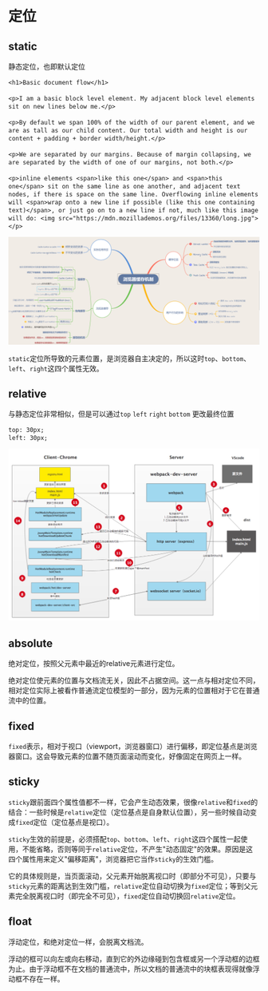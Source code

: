 # 定位

## static

静态定位，也即默认定位

```markup
<h1>Basic document flow</h1>

<p>I am a basic block level element. My adjacent block level elements sit on new lines below me.</p>

<p>By default we span 100% of the width of our parent element, and we are as tall as our child content. Our total width and height is our content + padding + border width/height.</p>

<p>We are separated by our margins. Because of margin collapsing, we are separated by the width of one of our margins, not both.</p>

<p>inline elements <span>like this one</span> and <span>this one</span> sit on the same line as one another, and adjacent text nodes, if there is space on the same line. Overflowing inline elements will <span>wrap onto a new line if possible (like this one containing text)</span>, or just go on to a new line if not, much like this image will do: <img src="https://mdn.mozillademos.org/files/13360/long.jpg"></p>
```

![](../.gitbook/assets/image%20%2886%29.png)

`static`定位所导致的元素位置，是浏览器自主决定的，所以这时`top`、`bottom`、`left`、`right`这四个属性无效。

## relative

与静态定位非常相似，但是可以通过`top` `left` `right` `bottom` 更改最终位置

```text
top: 30px;
left: 30px;
```

![](../.gitbook/assets/image%20%2884%29.png)

## absolute

绝对定位，按照父元素中最近的relative元素进行定位。

绝对定位使元素的位置与文档流无关，因此不占据空间。这一点与相对定位不同，相对定位实际上被看作普通流定位模型的一部分，因为元素的位置相对于它在普通流中的位置。

## fixed

`fixed`表示，相对于视口（viewport，浏览器窗口）进行偏移，即定位基点是浏览器窗口。这会导致元素的位置不随页面滚动而变化，好像固定在网页上一样。

## sticky

`sticky`跟前面四个属性值都不一样，它会产生动态效果，很像`relative`和`fixed`的结合：一些时候是`relative`定位（定位基点是自身默认位置），另一些时候自动变成`fixed`定位（定位基点是视口）。

`sticky`生效的前提是，必须搭配`top`、`bottom`、`left`、`right`这四个属性一起使用，不能省略，否则等同于`relative`定位，不产生"动态固定"的效果。原因是这四个属性用来定义"偏移距离"，浏览器把它当作`sticky`的生效门槛。

它的具体规则是，当页面滚动，父元素开始脱离视口时（即部分不可见），只要与`sticky`元素的距离达到生效门槛，`relative`定位自动切换为`fixed`定位；等到父元素完全脱离视口时（即完全不可见），`fixed`定位自动切换回`relative`定位。

## float

浮动定位，和绝对定位一样，会脱离文档流。

浮动的框可以向左或向右移动，直到它的外边缘碰到包含框或另一个浮动框的边框为止。由于浮动框不在文档的普通流中，所以文档的普通流中的块框表现得就像浮动框不存在一样。

